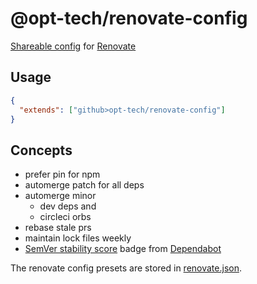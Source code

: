 # @opt-tech/renovate-config

[Shareable config](https://renovatebot.com/docs/config-presets/) for [Renovate](https://renovatebot.com/)

## Usage

```json
{
  "extends": ["github>opt-tech/renovate-config"]
}
```

## Concepts

- prefer pin for npm
- automerge patch for all deps
- automerge minor
  - dev deps and
  - circleci orbs
- rebase stale prs
- maintain lock files weekly
- [SemVer stability score](https://dependabot.com/compatibility-score.html/) badge from [Dependabot](https://dependabot.com/)

The renovate config presets are stored in [renovate.json](renovate.json).
